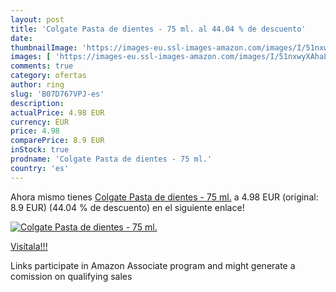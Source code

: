 ```yaml
---
layout: post
title: 'Colgate Pasta de dientes - 75 ml. al 44.04 % de descuento'
date: 
thumbnailImage: 'https://images-eu.ssl-images-amazon.com/images/I/51nxwyXAhaL._SL200_.jpg'
images: [ 'https://images-eu.ssl-images-amazon.com/images/I/51nxwyXAhaL._SL200_.jpg' ]
comments: true
category: ofertas
author: ring
slug: 'B07D767VPJ-es'
description:
actualPrice: 4.98 EUR
currency: EUR
price: 4.98
comparePrice: 8.9 EUR
inStock: true
prodname: 'Colgate Pasta de dientes - 75 ml.'
country: 'es'
---
```


Ahora mismo tienes [Colgate Pasta de dientes - 75 ml.](https://www.amazon.es/dp/B07D767VPJ/?tag=tolees-21) a 4.98 EUR (original: 8.9 EUR) (44.04 %  de descuento) en el siguiente enlace!

[![Colgate Pasta de dientes - 75 ml.](https://images-eu.ssl-images-amazon.com/images/I/51nxwyXAhaL._SL200_.jpg)](https://www.amazon.es/dp/B07D767VPJ/?tag=tolees-21)

[Visítala!!!](https://www.amazon.es/dp/B07D767VPJ/?tag=tolees-21)

Links participate in Amazon Associate program and might generate a comission on qualifying sales
